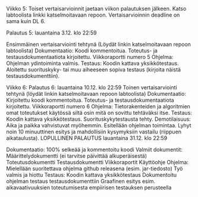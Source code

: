 Viikko 5:
Toiset vertaisarvioinnit jaetaan viikon palautuksen jälkeen. Katso labtoolista linkki katselmoitavaan repoon. Vertaisarvioinnin deadline on sama kuin DL 6.

Palautus 5: lauantaina 3.12. klo 22:59

Ensimmäinen vertaisarviointi tehtynä (Löydät linkin katselmoitavaan repoon labtoolista)
Dokumentaatio: Koodi kommentoitua. Toteutus- ja testausdokumentaatiota kirjoitettu.
Viikkoraportti numero 5
Ohjelma: Ohjelman ydintoiminta valmis.
Testaus: Koodin kattava yksikkötestaus. Aloitettu suorituskyky- tai muu aiheeseen sopiva testaus (kirjoita näistä testausdokumenttiin).




Viikko 6:
Palautus 6: lauantaina 10.12. klo 22:59
Toinen vertaisarviointi tehtynä (löydät linkin katselmoitavaan repoon labtoolista)
Dokumentaatio: Kirjoitettu koodi kommentoitua. Toteutus- ja testausdokumentaatiota kirjoitettu.
Viikkoraportti numero 6
Ohjelma: Tietorakenteiden ja algoritmien omat toteutukset käytössä siltä osin mitä on sovittu tehtäväksi itse.
Testaus: Koodin kattava yksikkötestaus. Suorituskykytestausta tehty.
Demotilaisuus:
Aika ja paikka vahvistuvat myöhemmin.
Esitellään ohjelman toimintaa.
Lyhyt noin 10 minuuttinen esitys ja mahdollisiin kysymyksiin vastailu (riippuen aikataulusta).
LOPULLINEN PALAUTUS
lauantaina 31.12. klo 22:59

Dokumentaatio:
100% selkeää ja kommentoitu koodi
Valmiit dokumentit:
Määrittelydokumentti (ei tarvitse päivittää alkuperäisestä)
Toteutusdokumentti
Testausdokumentti
Viikkoraportit
Käyttöohje
Ohjelma:
Mielellään suoritettava ohjelma github releasena (esim. jar-tiedosto)
Työ valmis ja hiottu
Testaus:
Koodin kattava yksikkötestaus
Dokumentoitu ohjelman testaus testausdokumenttiin
Graafinen esitys esim. aikavaativuuksien toteutumisesta empiirisen testauksen perusteella